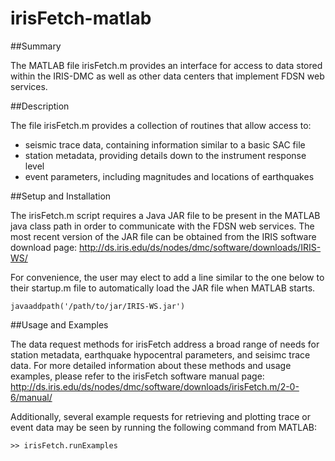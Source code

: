 # irisFetch-matlab

##Summary

The MATLAB file irisFetch.m provides an interface for access to data stored within the IRIS-DMC as well as other data centers that implement FDSN web services.

##Description

The file irisFetch.m provides a collection of routines that allow access to:

* seismic trace data, containing information similar to a basic SAC file
* station metadata, providing details down to the instrument response level
* event parameters, including magnitudes and locations of earthquakes

##Setup and Installation

The irisFetch.m script requires a Java JAR file to be present in the MATLAB java class path in order to communicate with the FDSN web services.  The most recent version of the JAR file can be obtained from the IRIS software download page: http://ds.iris.edu/ds/nodes/dmc/software/downloads/IRIS-WS/

For convenience, the user may elect to add a line similar to the one below to their startup.m file to automatically load the JAR file when MATLAB starts.
```
javaaddpath('/path/to/jar/IRIS-WS.jar')
```

##Usage and Examples

The data request methods for irisFetch address a broad range of needs for station metadata, earthquake hypocentral parameters, and seisimc trace data.  For more detailed information about these methods and usage examples, please refer to the irisFetch software manual page: http://ds.iris.edu/ds/nodes/dmc/software/downloads/irisFetch.m/2-0-6/manual/

Additionally, several example requests for retrieving and plotting trace or event data may be seen by running the following command from MATLAB:
```
>> irisFetch.runExamples
```
